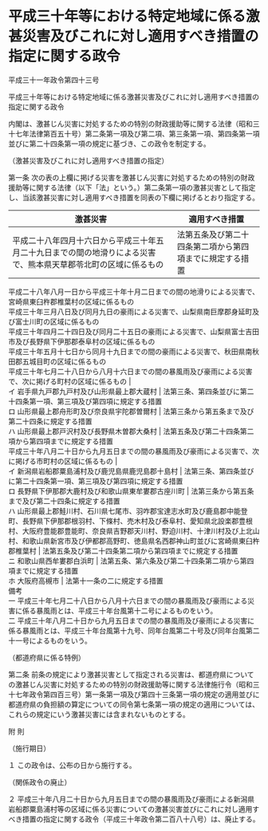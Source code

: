 # 平成三十年等における特定地域に係る激甚災害及びこれに対し適用すべき措置の指定に関する政令

平成三十一年政令第四十三号

平成三十年等における特定地域に係る激甚災害及びこれに対し適用すべき措置の指定に関する政令

内閣は、激甚じん災害に対処するための特別の財政援助等に関する法律（昭和三十七年法律第百五十号）第二条第一項及び第二項、第三条第一項、第四条第一項並びに第二十四条第一項の規定に基づき、この政令を制定する。

（激甚災害及びこれに対し適用すべき措置の指定）

第一条 次の表の上欄に掲げる災害を激甚じん災害に対処するための特別の財政援助等に関する法律（以下「法」という。）第二条第一項の激甚災害として指定し、当該激甚災害に対し適用すべき措置を同表の下欄に掲げるとおり指定する。

激甚災害 | 適用すべき措置  
---|---  
平成二十八年四月十六日から平成三十年五月二十九日までの間の地滑りによる災害で、熊本県天草郡苓北町の区域に係るもの | 法第五条及び第二十四条第二項から第四項までに規定する措置  
平成二十八年八月一日から平成三十年十月二日までの間の地滑りによる災害で、宮崎県東臼杵郡椎葉村の区域に係るもの  
平成三十年三月八日及び同月九日の豪雨による災害で、山梨県南巨摩郡身延町及び富士川町の区域に係るもの  
平成三十年四月二十四日及び同月二十五日の豪雨による災害で、山梨県富士吉田市及び長野県下伊那郡泰阜村の区域に係るもの  
平成三十年五月十七日から同月十九日までの間の豪雨による災害で、秋田県南秋田郡五城目町の区域に係るもの  
平成三十年七月二十八日から八月十六日までの間の暴風雨及び豪雨による災害で、次に掲げる町村の区域に係るもの |   
イ 岩手県九戸郡九戸村及び山形県最上郡大蔵村 | 法第三条、第四条並びに第二十四条第一項、第三項及び第四項に規定する措置  
ロ 山形県最上郡舟形町及び奈良県宇陀郡曽爾村 | 法第三条から第五条まで及び第二十四条に規定する措置  
ハ 山形県最上郡戸沢村及び長野県木曽郡大桑村 | 法第五条及び第二十四条第二項から第四項までに規定する措置  
平成三十年八月二十日から九月五日までの間の暴風雨及び豪雨による災害で、次に掲げる市町村の区域に係るもの |   
イ 新潟県岩船郡粟島浦村及び鹿児島県鹿児島郡十島村 | 法第三条、第四条並びに第二十四条第一項、第三項及び第四項に規定する措置  
ロ 長野県下伊那郡大鹿村及び和歌山県東牟婁郡古座川町 | 法第三条から第五条まで及び第二十四条に規定する措置  
ハ 山形県最上郡鮭川村、石川県七尾市、羽咋郡宝達志水町及び鹿島郡中能登町、長野県下伊那郡根羽村、下條村、売木村及び泰阜村、愛知県北設楽郡豊根村、大阪府豊能郡豊能町、奈良県吉野郡天川村、野迫川村、十津川村及び上北山村、和歌山県新宮市及び伊都郡高野町、徳島県名西郡神山町並びに宮崎県東臼杵郡椎葉村 | 法第五条及び第二十四条第二項から第四項までに規定する措置  
ニ 和歌山県西牟婁郡白浜町 | 法第五条、第六条及び第二十四条第二項から第四項までに規定する措置  
ホ 大阪府高槻市 | 法第十一条の二に規定する措置  
備考  
一 平成三十年七月二十八日から八月十六日までの間の暴風雨及び豪雨による災害に係る暴風雨とは、平成三十年台風第十二号によるものをいう。  
二 平成三十年八月二十日から九月五日までの間の暴風雨及び豪雨による災害に係る暴風雨とは、平成三十年台風第十九号、同年台風第二十号及び同年台風第二十一号によるものをいう。  
  
（都道府県に係る特例）

第二条 前条の規定により激甚災害として指定される災害は、都道府県についての激甚じん災害に対処するための特別の財政援助等に関する法律施行令（昭和三十七年政令第四百三号）第一条第一項及び第四十三条第一項の規定の適用並びに都道府県の負担額の算定についての同令第七条第一項の規定の適用については、これらの規定にいう激甚災害には含まれないものとする。

附 則

（施行期日）

１ この政令は、公布の日から施行する。

（関係政令の廃止）

２ 平成三十年八月二十日から九月五日までの間の暴風雨及び豪雨による新潟県岩船郡粟島浦村等の区域に係る災害についての激甚災害並びにこれに対し適用すべき措置の指定に関する政令（平成三十年政令第二百八十八号）は、廃止する。
